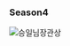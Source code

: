 ### Season4

![승일님장관상](https://github.com/sju-coml/SAI/blob/master/SAI-photho/Readme-Photo/2021112_%E1%84%89%E1%85%B3%E1%86%BC%E1%84%8B%E1%85%B5%E1%86%AF%E1%84%82%E1%85%B5%E1%86%B7%E1%84%8C%E1%85%A1%E1%86%BC%E1%84%80%E1%85%AA%E1%86%AB%E1%84%89%E1%85%A1%E1%86%BC.png)
